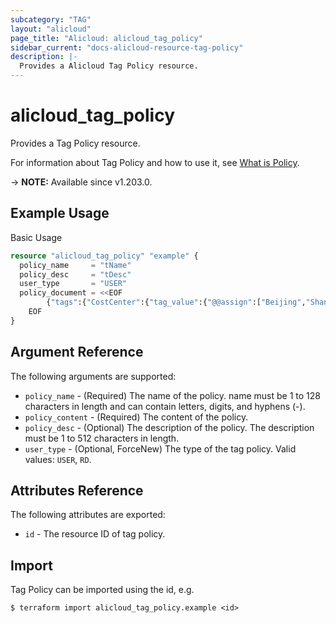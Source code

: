 ```yaml
---
subcategory: "TAG"
layout: "alicloud"
page_title: "Alicloud: alicloud_tag_policy"
sidebar_current: "docs-alicloud-resource-tag-policy"
description: |-
  Provides a Alicloud Tag Policy resource.
---
```


# alicloud\_tag\_policy

Provides a Tag Policy resource.

For information about Tag Policy and how to use it,
see [What is Policy](https://www.alibabacloud.com/help/en/resource-management/latest/create-policy).

-> **NOTE:** Available since v1.203.0.

## Example Usage

Basic Usage

```terraform
resource "alicloud_tag_policy" "example" {
  policy_name     = "tName"
  policy_desc     = "tDesc"
  user_type       = "USER"
  policy_document = <<EOF
		{"tags":{"CostCenter":{"tag_value":{"@@assign":["Beijing","Shanghai"]},"tag_key":{"@@assign":"CostCenter"}}}}
    EOF
}
```

## Argument Reference

The following arguments are supported:

* `policy_name` - (Required) The name of the policy. name must be 1 to 128 characters in length and can contain letters,
  digits, and hyphens (-).
* `policy_content` - (Required) The content of the policy.
* `policy_desc` - (Optional) The description of the policy. The description must be 1 to 512 characters in length.
* `user_type` - (Optional, ForceNew) The type of the tag policy. Valid values: `USER`, `RD`.

## Attributes Reference

The following attributes are exported:

* `id` - The resource ID of tag policy.

## Import

Tag Policy can be imported using the id, e.g.

```shell
$ terraform import alicloud_tag_policy.example <id>
```
